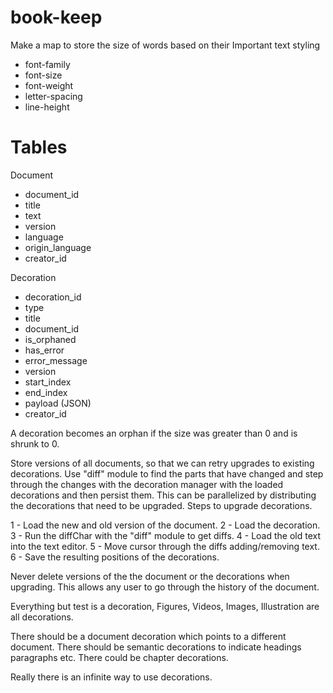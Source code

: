 # book-keep


Make a map to store the size of words based on their 
Important text styling
* font-family
* font-size
* font-weight
* letter-spacing
* line-height

Tables
==

Document
* document_id
* title
* text
* version
* language
* origin_language
* creator_id

Decoration
* decoration_id 
* type
* title
* document_id
* is_orphaned
* has_error
* error_message
* version
* start_index
* end_index
* payload (JSON)
* creator_id

A decoration becomes an orphan if the size was greater than 0 and is shrunk to 0. 

Store versions of all documents, so that we can retry upgrades to existing decorations.
Use "diff" module to find the parts that have changed and step through the changes with
the decoration manager with the loaded decorations and then persist them. This can be 
parallelized by distributing the decorations that need to be upgraded. Steps to upgrade 
decorations. 

1 - Load the new and old version of the document.
2 - Load the decoration.
3 - Run the diffChar with the "diff" module to get diffs.
4 - Load the old text into the text editor.
5 - Move cursor through the diffs adding/removing text.
6 - Save the resulting positions of the decorations.

Never delete versions of the the document or the decorations when upgrading. This allows
any user to go through the history of the document.

Everything but test is a decoration, Figures, Videos, Images, Illustration are all 
decorations.

There should be a document decoration which points to a different document.
There should be semantic decorations to indicate headings paragraphs etc.
There could be chapter decorations.

Really there is an infinite way to use decorations.

